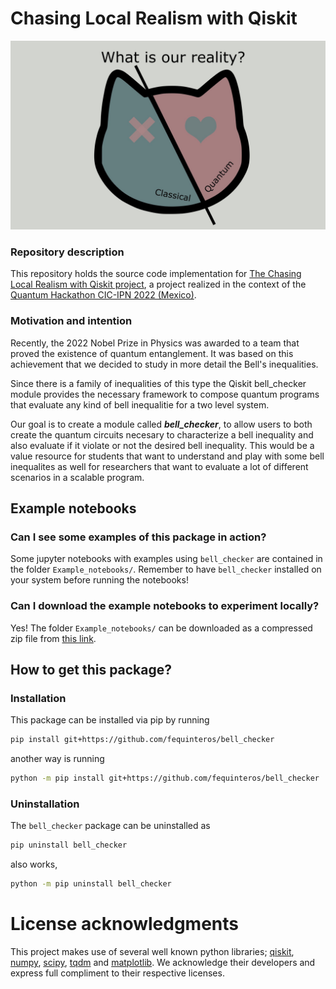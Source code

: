 # Chasing Local Realism with Qiskit


![gato](https://github.com/fequinteros/bell_checker/blob/3cbaa1d6c64576f28bbd1aee671659ff5d70175b/logo-project.jpg)


### Repository description

This repository holds the source code implementation for [The Chasing Local Realism with Qiskit project](https://qiskitfallfest.hypeinnovation.com/servlet/hype/IMT?documentTableId=396317333666442236&userAction=Browse&templateName=&documentId=6a036544ae39543c84ea2ffe63841209), a project realized in the context of the [Quantum Hackathon CIC-IPN 2022 (Mexico)](https://qiskitfallfest.hypeinnovation.com/servlet/hype/IMT?documentTableId=396317333666442202&userAction=Browse&templateName=&documentId=a239a36c6092232735d7fc1e7e52aa03).

### Motivation and intention

Recently, the 2022 Nobel Prize in Physics was awarded to a team that proved the existence of quantum entanglement. It was based on this achievement that we decided to study in more detail the Bell's inequalities.


Since there is a family of inequalities of this type the Qiskit bell_checker module provides the necessary framework to compose quantum programs that evaluate any kind of bell inequalitie for a two level system. 

Our goal is to create a module called ***bell_checker***, to allow users to both create the quantum circuits necesary to characterize a bell inequality and also evaluate if it violate or not the desired bell inequality. This would be a value resource for students that want to understand and play with some bell inequalites as well for researchers that want to evaluate a lot of different scenarios in a scalable program.

## Example notebooks

### Can I see some examples of this package in action?

Some jupyter notebooks with examples using `bell_checker` are contained in the folder `Example_notebooks/`. Remember to have `bell_checker` installed on your system before running the notebooks!

### Can I download the example notebooks to experiment locally?

Yes! The folder `Example_notebooks/` can be downloaded as a compressed zip file from [this link](https://gitlab.com/fequinteros/bell_checker-/archive/master/bell_checker-master.zip?path=Example_notebooks).


## How to get this package?

### Installation

This package can be installed via pip by running

```sh
pip install git+https://github.com/fequinteros/bell_checker
```
    
another way is running

```sh
python -m pip install git+https://github.com/fequinteros/bell_checker
```
    
### Uninstallation

The `bell_checker` package can be uninstalled as

```sh
pip uninstall bell_checker
```

also works,

```sh
python -m pip uninstall bell_checker
```

# License acknowledgments

This project makes use of several well known python libraries; [qiskit](https://qiskit.org/), [numpy](https://numpy.org/), [scipy](https://www.scipy.org/), [tqdm](https://tqdm.github.io/) and [matplotlib](https://matplotlib.org/). We acknowledge their developers and express full compliment to their respective licenses.
